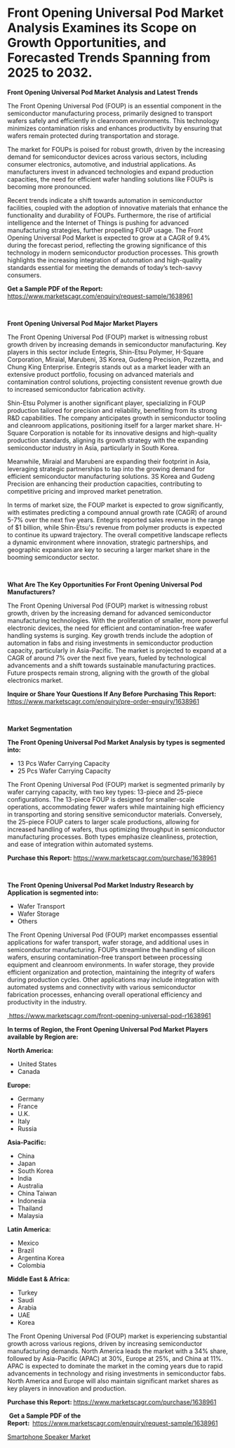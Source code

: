 <p><h1>Front Opening Universal Pod Market Analysis Examines its Scope on Growth Opportunities, and Forecasted Trends Spanning from 2025 to 2032.</h1></p><p><strong>Front Opening Universal Pod Market Analysis and Latest Trends</strong></p>
<p><p>The Front Opening Universal Pod (FOUP) is an essential component in the semiconductor manufacturing process, primarily designed to transport wafers safely and efficiently in cleanroom environments. This technology minimizes contamination risks and enhances productivity by ensuring that wafers remain protected during transportation and storage.</p><p>The market for FOUPs is poised for robust growth, driven by the increasing demand for semiconductor devices across various sectors, including consumer electronics, automotive, and industrial applications. As manufacturers invest in advanced technologies and expand production capacities, the need for efficient wafer handling solutions like FOUPs is becoming more pronounced.</p><p>Recent trends indicate a shift towards automation in semiconductor facilities, coupled with the adoption of innovative materials that enhance the functionality and durability of FOUPs. Furthermore, the rise of artificial intelligence and the Internet of Things is pushing for advanced manufacturing strategies, further propelling FOUP usage. The Front Opening Universal Pod Market is expected to grow at a CAGR of 9.4% during the forecast period, reflecting the growing significance of this technology in modern semiconductor production processes. This growth highlights the increasing integration of automation and high-quality standards essential for meeting the demands of today’s tech-savvy consumers.</p></p>
<p><strong>Get a Sample PDF of the Report:&nbsp;</strong> <a href="https://www.marketscagr.com/enquiry/request-sample/1638961?utm_campaign=2313&utm_medium=2&utm_source=Github&utm_content=ia&utm_term=10022025&utm_id=front-opening-universal-pod">https://www.marketscagr.com/enquiry/request-sample/1638961</a></p>
<p>&nbsp;</p>
<p><strong>Front Opening Universal Pod Major Market Players</strong></p>
<p><p>The Front Opening Universal Pod (FOUP) market is witnessing robust growth driven by increasing demands in semiconductor manufacturing. Key players in this sector include Entegris, Shin-Etsu Polymer, H-Square Corporation, Miraial, Marubeni, 3S Korea, Gudeng Precision, Pozzetta, and Chung King Enterprise. Entegris stands out as a market leader with an extensive product portfolio, focusing on advanced materials and contamination control solutions, projecting consistent revenue growth due to increased semiconductor fabrication activity.</p><p>Shin-Etsu Polymer is another significant player, specializing in FOUP production tailored for precision and reliability, benefiting from its strong R&D capabilities. The company anticipates growth in semiconductor tooling and cleanroom applications, positioning itself for a larger market share. H-Square Corporation is notable for its innovative designs and high-quality production standards, aligning its growth strategy with the expanding semiconductor industry in Asia, particularly in South Korea.</p><p>Meanwhile, Miraial and Marubeni are expanding their footprint in Asia, leveraging strategic partnerships to tap into the growing demand for efficient semiconductor manufacturing solutions. 3S Korea and Gudeng Precision are enhancing their production capacities, contributing to competitive pricing and improved market penetration.</p><p>In terms of market size, the FOUP market is expected to grow significantly, with estimates predicting a compound annual growth rate (CAGR) of around 5-7% over the next five years. Entegris reported sales revenue in the range of $1 billion, while Shin-Etsu's revenue from polymer products is expected to continue its upward trajectory. The overall competitive landscape reflects a dynamic environment where innovation, strategic partnerships, and geographic expansion are key to securing a larger market share in the booming semiconductor sector.</p></p>
<p>&nbsp;</p>
<p><strong>What Are The Key Opportunities For Front Opening Universal Pod Manufacturers?</strong></p>
<p><p>The Front Opening Universal Pod (FOUP) market is witnessing robust growth, driven by the increasing demand for advanced semiconductor manufacturing technologies. With the proliferation of smaller, more powerful electronic devices, the need for efficient and contamination-free wafer handling systems is surging. Key growth trends include the adoption of automation in fabs and rising investments in semiconductor production capacity, particularly in Asia-Pacific. The market is projected to expand at a CAGR of around 7% over the next five years, fueled by technological advancements and a shift towards sustainable manufacturing practices. Future prospects remain strong, aligning with the growth of the global electronics market.</p></p>
<p><strong>Inquire or Share Your Questions If Any Before Purchasing This Report:</strong> <a href="https://www.marketscagr.com/enquiry/pre-order-enquiry/1638961?utm_campaign=2313&utm_medium=2&utm_source=Github&utm_content=ia&utm_term=10022025&utm_id=front-opening-universal-pod">https://www.marketscagr.com/enquiry/pre-order-enquiry/1638961</a></p>
<p>&nbsp;</p>
<p><strong>Market Segmentation</strong></p>
<p><strong>The Front Opening Universal Pod Market Analysis by types is segmented into:</strong></p>
<p><ul><li>13 Pcs Wafer Carrying Capacity</li><li>25 Pcs Wafer Carrying Capacity</li></ul></p>
<p><p>The Front Opening Universal Pod (FOUP) market is segmented primarily by wafer carrying capacity, with two key types: 13-piece and 25-piece configurations. The 13-piece FOUP is designed for smaller-scale operations, accommodating fewer wafers while maintaining high efficiency in transporting and storing sensitive semiconductor materials. Conversely, the 25-piece FOUP caters to larger scale productions, allowing for increased handling of wafers, thus optimizing throughput in semiconductor manufacturing processes. Both types emphasize cleanliness, protection, and ease of integration within automated systems.</p></p>
<p><strong>Purchase this Report:&nbsp;</strong><a href="https://www.marketscagr.com/purchase/1638961?utm_campaign=2313&utm_medium=2&utm_source=Github&utm_content=ia&utm_term=10022025&utm_id=front-opening-universal-pod">https://www.marketscagr.com/purchase/1638961</a></p>
<p>&nbsp;</p>
<p><strong>The Front Opening Universal Pod Market Industry Research by Application is segmented into:</strong></p>
<p><ul><li>Wafer Transport</li><li>Wafer Storage</li><li>Others</li></ul></p>
<p><p>The Front Opening Universal Pod (FOUP) market encompasses essential applications for wafer transport, wafer storage, and additional uses in semiconductor manufacturing. FOUPs streamline the handling of silicon wafers, ensuring contamination-free transport between processing equipment and cleanroom environments. In wafer storage, they provide efficient organization and protection, maintaining the integrity of wafers during production cycles. Other applications may include integration with automated systems and connectivity with various semiconductor fabrication processes, enhancing overall operational efficiency and productivity in the industry.</p></p>
<p><a href="https://www.marketscagr.com/front-opening-universal-pod-r1638961?utm_campaign=2313&utm_medium=2&utm_source=Github&utm_content=ia&utm_term=10022025&utm_id=front-opening-universal-pod">&nbsp;https://www.marketscagr.com/front-opening-universal-pod-r1638961</a></p>
<p><strong>In terms of Region, the Front Opening Universal Pod Market Players available by Region are:</strong></p>
<p>
    <p> <strong> North America: </strong>
        <ul>
            <li>United States</li>
            <li>Canada</li>
        </ul>
        </p> 
    <p> <strong> Europe: </strong>
        <ul>
            <li>Germany</li>
            <li>France</li>
            <li>U.K.</li>
            <li>Italy</li>
            <li>Russia</li>
        </ul>
        </p> 
    <p> <strong> Asia-Pacific: </strong>
        <ul>
            <li>China</li>
            <li>Japan</li>
            <li>South Korea</li>
            <li>India</li>
            <li>Australia</li>
            <li>China Taiwan</li>
            <li>Indonesia</li>
            <li>Thailand</li>
            <li>Malaysia</li>
        </ul>
        </p> 
    <p> <strong> Latin America: </strong>
        <ul>
            <li>Mexico</li>
            <li>Brazil</li>
            <li>Argentina Korea</li>
            <li>Colombia</li>
        </ul>
        </p> 
    <p> <strong> Middle East & Africa: </strong>
        <ul>
            <li>Turkey</li>
            <li>Saudi</li>
            <li>Arabia</li>
            <li>UAE</li>
            <li>Korea</li>
        </ul>
    </p>
    </p>
<p><p>The Front Opening Universal Pod (FOUP) market is experiencing substantial growth across various regions, driven by increasing semiconductor manufacturing demands. North America leads the market with a 34% share, followed by Asia-Pacific (APAC) at 30%, Europe at 25%, and China at 11%. APAC is expected to dominate the market in the coming years due to rapid advancements in technology and rising investments in semiconductor fabs. North America and Europe will also maintain significant market shares as key players in innovation and production.</p></p>
<p><strong>Purchase this Report: </strong><a href="https://www.marketscagr.com/purchase/1638961?utm_campaign=2313&utm_medium=2&utm_source=Github&utm_content=ia&utm_term=10022025&utm_id=front-opening-universal-pod">https://www.marketscagr.com/purchase/1638961</a></p>
<p>&nbsp;<strong>Get a Sample PDF of the Report:&nbsp;&nbsp;</strong><a href="https://www.marketscagr.com/enquiry/request-sample/1638961?utm_campaign=2313&utm_medium=2&utm_source=Github&utm_content=ia&utm_term=10022025&utm_id=front-opening-universal-pod">https://www.marketscagr.com/enquiry/request-sample/1638961</a></p>
<p><strong></strong></p>
<p><p><a href="https://github.com/steidmindy199393/Market-Research-Report-List-1/blob/main/smartphone-speaker-market.md?utm_campaign=2313&utm_medium=2&utm_source=Github&utm_content=ia&utm_term=10022025&utm_id=front-opening-universal-pod">Smartphone Speaker Market</a></p></p>